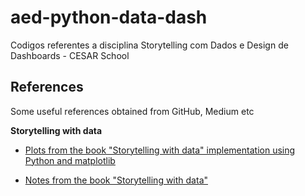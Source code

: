 # aed-python-data-dash
Codigos referentes a disciplina Storytelling com Dados e Design de Dashboards - CESAR School 


## References

Some useful references obtained from GitHub, Medium etc

**Storytelling with data**

- [Plots from the book "Storytelling with data" implementation using Python and matplotlib](https://github.com/empathy87/storytelling-with-data)

- [Notes from the book "Storytelling with data"](https://gist.github.com/AdamMescher/4934fee9e8f7dda605f551f60a03d4bd#file-01-the-importance-of-context-md)
